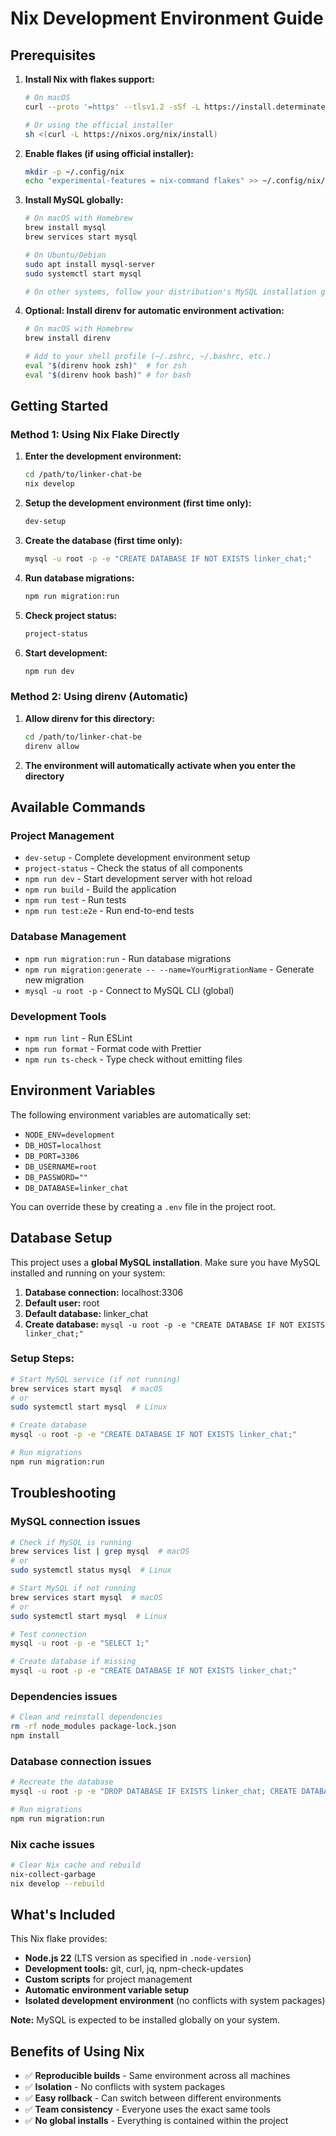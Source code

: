 # Nix Development Environment Guide

## Prerequisites

1. **Install Nix with flakes support:**
   ```bash
   # On macOS
   curl --proto '=https' --tlsv1.2 -sSf -L https://install.determinate.systems/nix | sh -s -- install
   
   # Or using the official installer
   sh <(curl -L https://nixos.org/nix/install)
   ```

2. **Enable flakes (if using official installer):**
   ```bash
   mkdir -p ~/.config/nix
   echo "experimental-features = nix-command flakes" >> ~/.config/nix/nix.conf
   ```

3. **Install MySQL globally:**
   ```bash
   # On macOS with Homebrew
   brew install mysql
   brew services start mysql
   
   # On Ubuntu/Debian
   sudo apt install mysql-server
   sudo systemctl start mysql
   
   # On other systems, follow your distribution's MySQL installation guide
   ```

4. **Optional: Install direnv for automatic environment activation:**
   ```bash
   # On macOS with Homebrew
   brew install direnv
   
   # Add to your shell profile (~/.zshrc, ~/.bashrc, etc.)
   eval "$(direnv hook zsh)"  # for zsh
   eval "$(direnv hook bash)" # for bash
   ```

## Getting Started

### Method 1: Using Nix Flake Directly

1. **Enter the development environment:**
   ```bash
   cd /path/to/linker-chat-be
   nix develop
   ```

2. **Setup the development environment (first time only):**
   ```bash
   dev-setup
   ```

3. **Create the database (first time only):**
   ```bash
   mysql -u root -p -e "CREATE DATABASE IF NOT EXISTS linker_chat;"
   ```

4. **Run database migrations:**
   ```bash
   npm run migration:run
   ```

5. **Check project status:**
   ```bash
   project-status
   ```

6. **Start development:**
   ```bash
   npm run dev
   ```

### Method 2: Using direnv (Automatic)

1. **Allow direnv for this directory:**
   ```bash
   cd /path/to/linker-chat-be
   direnv allow
   ```

2. **The environment will automatically activate when you enter the directory**

## Available Commands

### Project Management
- `dev-setup` - Complete development environment setup
- `project-status` - Check the status of all components
- `npm run dev` - Start development server with hot reload
- `npm run build` - Build the application
- `npm run test` - Run tests
- `npm run test:e2e` - Run end-to-end tests

### Database Management
- `npm run migration:run` - Run database migrations
- `npm run migration:generate -- --name=YourMigrationName` - Generate new migration
- `mysql -u root -p` - Connect to MySQL CLI (global)

### Development Tools
- `npm run lint` - Run ESLint
- `npm run format` - Format code with Prettier
- `npm run ts-check` - Type check without emitting files

## Environment Variables

The following environment variables are automatically set:

- `NODE_ENV=development`
- `DB_HOST=localhost`
- `DB_PORT=3306`
- `DB_USERNAME=root`
- `DB_PASSWORD=""`
- `DB_DATABASE=linker_chat`

You can override these by creating a `.env` file in the project root.

## Database Setup

This project uses a **global MySQL installation**. Make sure you have MySQL installed and running on your system:

1. **Database connection:** localhost:3306
2. **Default user:** root
3. **Default database:** linker_chat
4. **Create database:** `mysql -u root -p -e "CREATE DATABASE IF NOT EXISTS linker_chat;"`

### Setup Steps:
```bash
# Start MySQL service (if not running)
brew services start mysql  # macOS
# or
sudo systemctl start mysql  # Linux

# Create database
mysql -u root -p -e "CREATE DATABASE IF NOT EXISTS linker_chat;"

# Run migrations
npm run migration:run
```

## Troubleshooting

### MySQL connection issues
```bash
# Check if MySQL is running
brew services list | grep mysql  # macOS
# or
sudo systemctl status mysql  # Linux

# Start MySQL if not running
brew services start mysql  # macOS
# or
sudo systemctl start mysql  # Linux

# Test connection
mysql -u root -p -e "SELECT 1;"

# Create database if missing
mysql -u root -p -e "CREATE DATABASE IF NOT EXISTS linker_chat;"
```

### Dependencies issues
```bash
# Clean and reinstall dependencies
rm -rf node_modules package-lock.json
npm install
```

### Database connection issues
```bash
# Recreate the database
mysql -u root -p -e "DROP DATABASE IF EXISTS linker_chat; CREATE DATABASE linker_chat;"

# Run migrations
npm run migration:run
```

### Nix cache issues
```bash
# Clear Nix cache and rebuild
nix-collect-garbage
nix develop --rebuild
```

## What's Included

This Nix flake provides:

- **Node.js 22** (LTS version as specified in `.node-version`)
- **Development tools:** git, curl, jq, npm-check-updates
- **Custom scripts** for project management
- **Automatic environment variable setup**
- **Isolated development environment** (no conflicts with system packages)

**Note:** MySQL is expected to be installed globally on your system.

## Benefits of Using Nix

- ✅ **Reproducible builds** - Same environment across all machines
- ✅ **Isolation** - No conflicts with system packages
- ✅ **Easy rollback** - Can switch between different environments
- ✅ **Team consistency** - Everyone uses the exact same tools
- ✅ **No global installs** - Everything is contained within the project
